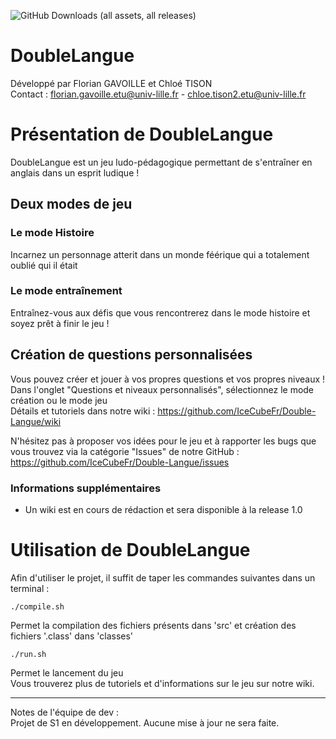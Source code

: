 ![GitHub Downloads (all assets, all releases)](https://img.shields.io/github/downloads/IceCubeFr/Double-Langue/total?style=for-the-badge)

DoubleLangue
===

Développé par Florian GAVOILLE et Chloé TISON  
Contact : florian.gavoille.etu@univ-lille.fr - chloe.tison2.etu@univ-lille.fr

# Présentation de DoubleLangue

DoubleLangue est un jeu ludo-pédagogique permettant de s'entraîner en anglais dans un esprit ludique !  

Deux modes de jeu
---
### Le mode Histoire
Incarnez un personnage atterit dans un monde féérique qui a totalement oublié qui il était
### Le mode entraînement
Entraînez-vous aux défis que vous rencontrerez dans le mode histoire et soyez prêt à finir le jeu !

Création de questions personnalisées
---
Vous pouvez créer et jouer à vos propres questions et vos propres niveaux !  
Dans l'onglet "Questions et niveaux personnalisés", sélectionnez le mode création ou le mode jeu  
Détails et tutoriels dans notre wiki : https://github.com/IceCubeFr/Double-Langue/wiki

N'hésitez pas à proposer vos idées pour le jeu et à rapporter les bugs que vous trouvez via la catégorie "Issues" de notre GitHub : https://github.com/IceCubeFr/Double-Langue/issues

### Informations supplémentaires
- Un wiki est en cours de rédaction et sera disponible à la release 1.0

# Utilisation de DoubleLangue

Afin d'utiliser le projet, il suffit de taper les commandes suivantes dans un terminal :

```
./compile.sh
```
Permet la compilation des fichiers présents dans 'src' et création des fichiers '.class' dans 'classes'

```
./run.sh
```
Permet le lancement du jeu  
Vous trouverez plus de tutoriels et d'informations sur le jeu sur notre wiki.  


-----
Notes de l'équipe de dev :  
Projet de S1 en développement. Aucune mise à jour ne sera faite.  
